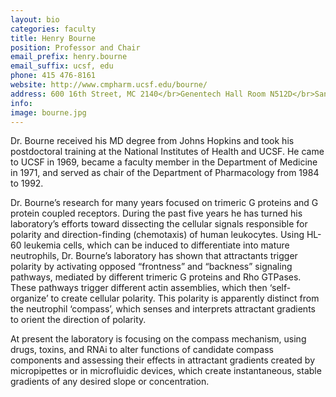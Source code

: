 ```yaml
---
layout: bio
categories: faculty
title: Henry Bourne
position: Professor and Chair
email_prefix: henry.bourne
email_suffix: ucsf, edu
phone: 415 476-8161
website: http://www.cmpharm.ucsf.edu/bourne/
address: 600 16th Street, MC 2140</br>Genentech Hall Room N512D</br>San Francisco, CA 94158-2280</br>
info: 
image: bourne.jpg
---
```


Dr. Bourne received his MD degree from Johns Hopkins and took his postdoctoral training at the National Institutes of Health and UCSF. He came to UCSF in 1969, became a faculty member in the Department of Medicine in 1971, and served as chair of the Department of Pharmacology from 1984 to 1992. 

Dr. Bourne’s research for many years focused on trimeric G proteins and G protein coupled receptors. During the past five years he has turned his laboratory’s efforts toward dissecting the cellular signals responsible for polarity and direction-finding (chemotaxis) of human leukocytes. Using HL-60 leukemia cells, which can be induced to differentiate into mature neutrophils, Dr. Bourne’s laboratory has shown that attractants trigger polarity by activating opposed “frontness” and “backness” signaling pathways, mediated by different trimeric G proteins and Rho GTPases. These pathways trigger different actin assemblies, which then ‘self-organize’ to create cellular polarity. This polarity is apparently distinct from the neutrophil ‘compass’, which senses and interprets attractant gradients to orient the direction of polarity. 

At present the laboratory is focusing on the compass mechanism, using drugs, toxins, and RNAi to alter functions of candidate compass components and assessing their effects in attractant gradients created by micropipettes or in microfluidic devices, which create instantaneous, stable gradients of any desired slope or concentration.
